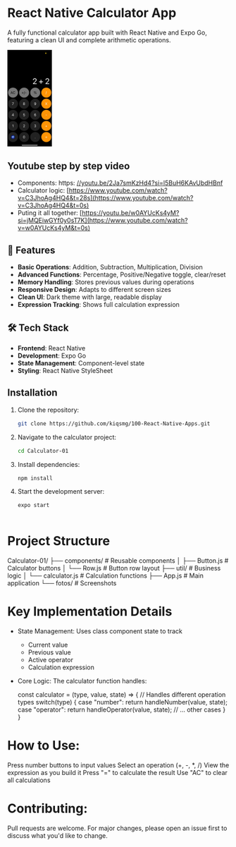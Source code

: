 # React Native Calculator App

A fully functional calculator app built with React Native and Expo Go, featuring a clean UI and complete arithmetic operations.

<img width="20%" src="https://raw.githubusercontent.com/kiqsmg/100-React-Native-Apps/main/Calculator-01/fotos/calculator.jpeg">


## Youtube step by step video
- Components: https: [//youtu.be/2Ja7smKzHd4?si=l5BuH6KAvUbdHBnf](https://www.youtube.com/watch?v=2Ja7smKzHd4&t=0s)
- Calculator logic: [https://www.youtube.com/watch?v=C3JhoAg4HQ4&t=28s](https://www.youtube.com/watch?v=C3JhoAg4HQ4&t=0s)
- Puting it all together: [https://youtu.be/w0AYUcKs4yM?si=jMQEiwGYf0y0sT7K](https://www.youtube.com/watch?v=w0AYUcKs4yM&t=0s)



## 🌟 Features
 - **Basic Operations**: Addition, Subtraction, Multiplication, Division
- **Advanced Functions**: Percentage, Positive/Negative toggle, clear/reset
- **Memory Handling**: Stores previous values during operations
- **Responsive Design**: Adapts to different screen sizes
- **Clean UI**: Dark theme with large, readable display
- **Expression Tracking**: Shows full calculation expression



## 🛠️ Tech Stack
- **Frontend**: React Native
- **Development**: Expo Go
- **State Management**: Component-level state
- **Styling**: React Native StyleSheet



## Installation

1. Clone the repository:
   ```bash
   git clone https://github.com/kiqsmg/100-React-Native-Apps.git

2. Navigate to the calculator project:
   ```bash
   cd Calculator-01

3. Install dependencies:
   ```bash
   npm install

4. Start the development server:
   ```bash
   expo start



# Project Structure

Calculator-01/
├── components/        # Reusable components
│   ├── Button.js     # Calculator buttons
│   └── Row.js        # Button row layout
├── util/             # Business logic
│   └── calculator.js # Calculation functions
├── App.js            # Main application
└── fotos/            # Screenshots



# Key Implementation Details
- State Management: Uses class component state to track
   - Current value
   - Previous value
   - Active operator
   - Calculation expression
- Core Logic: The calculator function handles:
  
  const calculator = (type, value, state) => {
  // Handles different operation types
  switch(type) {
    case "number": return handleNumber(value, state);
    case "operator": return handleOperator(value, state);
    // ... other cases
  }
}



# How to Use:

Press number buttons to input values
Select an operation (+, -, *, /)
View the expression as you build it
Press "=" to calculate the result
Use "AC" to clear all calculations



# Contributing:

Pull requests are welcome. For major changes, please open an issue first to discuss what you'd like to change.
